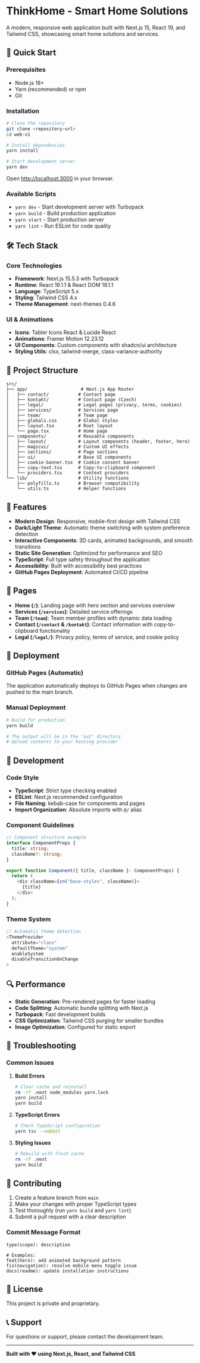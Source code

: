 # ThinkHome - Smart Home Solutions

A modern, responsive web application built with Next.js 15, React 19, and Tailwind CSS, showcasing smart home solutions and services.

## 🚀 Quick Start

### Prerequisites
- Node.js 18+ 
- Yarn (recommended) or npm
- Git

### Installation

```bash
# Clone the repository
git clone <repository-url>
cd web-v1

# Install dependencies
yarn install

# Start development server
yarn dev
```

Open [http://localhost:3000](http://localhost:3000) in your browser.

### Available Scripts

- `yarn dev` - Start development server with Turbopack
- `yarn build` - Build production application
- `yarn start` - Start production server
- `yarn lint` - Run ESLint for code quality

## 🛠️ Tech Stack

### Core Technologies
- **Framework**: Next.js 15.5.3 with Turbopack
- **Runtime**: React 19.1.1 & React DOM 19.1.1
- **Language**: TypeScript 5.x
- **Styling**: Tailwind CSS 4.x
- **Theme Management**: next-themes 0.4.6

### UI & Animations
- **Icons**: Tabler Icons React & Lucide React
- **Animations**: Framer Motion 12.23.12
- **UI Components**: Custom components with shadcn/ui architecture
- **Styling Utils**: clsx, tailwind-merge, class-variance-authority

## 📁 Project Structure

```
src/
├── app/                    # Next.js App Router
│   ├── contact/           # Contact page
│   ├── kontakt/           # Contact page (Czech)
│   ├── legal/             # Legal pages (privacy, terms, cookies)
│   ├── services/          # Services page
│   ├── team/              # Team page
│   ├── globals.css        # Global styles
│   ├── layout.tsx         # Root layout
│   └── page.tsx           # Home page
├── components/            # Reusable components
│   ├── layout/            # Layout components (header, footer, hero)
│   ├── magicui/           # Custom UI effects
│   ├── sections/          # Page sections
│   ├── ui/                # Base UI components
│   ├── cookie-banner.tsx  # Cookie consent banner
│   ├── copy-text.tsx      # Copy-to-clipboard component
│   └── providers.tsx      # Context providers
└── lib/                   # Utility functions
    ├── polyfills.ts       # Browser compatibility
    └── utils.ts           # Helper functions
```

## 🎨 Features

- **Modern Design**: Responsive, mobile-first design with Tailwind CSS
- **Dark/Light Theme**: Automatic theme switching with system preference detection
- **Interactive Components**: 3D cards, animated backgrounds, and smooth transitions
- **Static Site Generation**: Optimized for performance and SEO
- **TypeScript**: Full type safety throughout the application
- **Accessibility**: Built with accessibility best practices
- **GitHub Pages Deployment**: Automated CI/CD pipeline

## 📱 Pages

- **Home (`/`)**: Landing page with hero section and services overview
- **Services (`/services`)**: Detailed service offerings
- **Team (`/team`)**: Team member profiles with dynamic data loading
- **Contact (`/contact` & `/kontakt`)**: Contact information with copy-to-clipboard functionality
- **Legal (`/legal/`)**: Privacy policy, terms of service, and cookie policy

## 🚀 Deployment

### GitHub Pages (Automatic)
The application automatically deploys to GitHub Pages when changes are pushed to the main branch.

### Manual Deployment
```bash
# Build for production
yarn build

# The output will be in the 'out' directory
# Upload contents to your hosting provider
```

## 🔧 Development

### Code Style
- **TypeScript**: Strict type checking enabled
- **ESLint**: Next.js recommended configuration
- **File Naming**: kebab-case for components and pages
- **Import Organization**: Absolute imports with `@/` alias

### Component Guidelines
```typescript
// Component structure example
interface ComponentProps {
  title: string;
  className?: string;
}

export function Component({ title, className }: ComponentProps) {
  return (
    <div className={cn("base-styles", className)}>
      {title}
    </div>
  );
}
```

### Theme System
```typescript
// Automatic theme detection
<ThemeProvider
  attribute="class"
  defaultTheme="system"
  enableSystem
  disableTransitionOnChange
>
```

## 🔍 Performance

- **Static Generation**: Pre-rendered pages for faster loading
- **Code Splitting**: Automatic bundle splitting with Next.js
- **Turbopack**: Fast development builds
- **CSS Optimization**: Tailwind CSS purging for smaller bundles
- **Image Optimization**: Configured for static export

## 🐛 Troubleshooting

### Common Issues

1. **Build Errors**
   ```bash
   # Clear cache and reinstall
   rm -rf .next node_modules yarn.lock
   yarn install
   yarn build
   ```

2. **TypeScript Errors**
   ```bash
   # Check TypeScript configuration
   yarn tsc --noEmit
   ```

3. **Styling Issues**
   ```bash
   # Rebuild with fresh cache
   rm -rf .next
   yarn build
   ```

## 🤝 Contributing

1. Create a feature branch from `main`
2. Make your changes with proper TypeScript types
3. Test thoroughly (run `yarn build` and `yarn lint`)
4. Submit a pull request with a clear description

### Commit Message Format
```
type(scope): description

# Examples:
feat(hero): add animated background pattern
fix(navigation): resolve mobile menu toggle issue
docs(readme): update installation instructions
```

## 📄 License

This project is private and proprietary.

## 📞 Support

For questions or support, please contact the development team.

---

**Built with ❤️ using Next.js, React, and Tailwind CSS**
